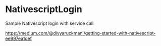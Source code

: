 # NativescriptLogin
Sample Nativescript login with service call

https://medium.com/@divyaruckmani/getting-started-with-nativescript-ee997ea1def
